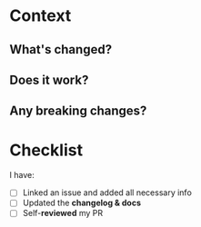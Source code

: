 # Context

## What's changed?

## Does it work?
<!-- pytest / example inc screenshots of it working -->

## Any breaking changes?
<!-- E.g. did you change the inputs/ outputs of a function. -->

# Checklist
I have:
- [ ] Linked an issue and added all necessary info
- [ ] Updated the **changelog & docs**
- [ ] Self-**reviewed** my PR
